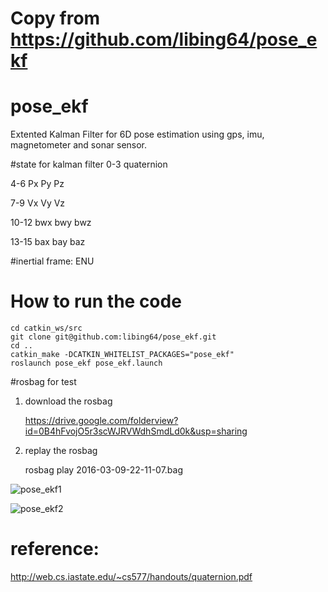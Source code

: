 # Copy from https://github.com/libing64/pose_ekf
# pose_ekf
Extented Kalman Filter for 6D pose estimation using gps, imu, magnetometer and sonar sensor.

#state for kalman filter
0-3 quaternion

4-6 Px Py Pz

7-9 Vx Vy Vz

10-12 bwx bwy bwz

13-15 bax bay baz 

#inertial frame: ENU

# How to run the code
    cd catkin_ws/src
    git clone git@github.com:libing64/pose_ekf.git
    cd ..
    catkin_make -DCATKIN_WHITELIST_PACKAGES="pose_ekf"
    roslaunch pose_ekf pose_ekf.launch
#rosbag for test
1. download the rosbag

    https://drive.google.com/folderview?id=0B4hFvojO5r3scWJRVWdhSmdLd0k&usp=sharing
    
2. replay the rosbag

    rosbag play 2016-03-09-22-11-07.bag

![pose_ekf1](https://cloud.githubusercontent.com/assets/3192355/13659245/5f6d9e70-e6ba-11e5-8baa-edfb05460506.png)


![pose_ekf2](https://cloud.githubusercontent.com/assets/3192355/13659246/5f6e8b1e-e6ba-11e5-8cb1-f212e1b0b8dc.png)

# reference:

http://web.cs.iastate.edu/~cs577/handouts/quaternion.pdf
